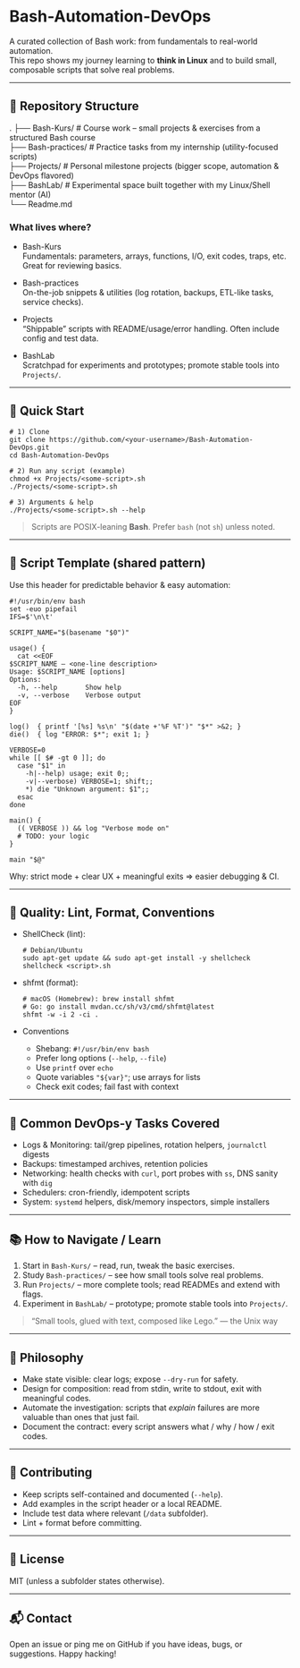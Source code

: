 # Bash-Automation-DevOps

A curated collection of Bash work: from fundamentals to real-world automation.  
This repo shows my journey learning to **think in Linux** and to build small, composable scripts that solve real problems.

---

## 📁 Repository Structure

.
├── Bash-Kurs/         # Course work – small projects & exercises from a structured Bash course  
├── Bash-practices/    # Practice tasks from my internship (utility-focused scripts)  
├── Projects/          # Personal milestone projects (bigger scope, automation & DevOps flavored)  
├── BashLab/           # Experimental space built together with my Linux/Shell mentor (AI)  
└── Readme.md

### What lives where?

- Bash-Kurs  
  Fundamentals: parameters, arrays, functions, I/O, exit codes, traps, etc. Great for reviewing basics.

- Bash-practices  
  On-the-job snippets & utilities (log rotation, backups, ETL-like tasks, service checks).

- Projects  
  “Shippable” scripts with README/usage/error handling. Often include config and test data.

- BashLab  
  Scratchpad for experiments and prototypes; promote stable tools into `Projects/`.

---

## 🚀 Quick Start

    # 1) Clone
    git clone https://github.com/<your-username>/Bash-Automation-DevOps.git
    cd Bash-Automation-DevOps

    # 2) Run any script (example)
    chmod +x Projects/<some-script>.sh
    ./Projects/<some-script>.sh

    # 3) Arguments & help
    ./Projects/<some-script>.sh --help

> Scripts are POSIX-leaning **Bash**. Prefer `bash` (not `sh`) unless noted.

---

## 🧩 Script Template (shared pattern)

Use this header for predictable behavior & easy automation:

    #!/usr/bin/env bash
    set -euo pipefail
    IFS=$'\n\t'

    SCRIPT_NAME="$(basename "$0")"

    usage() {
      cat <<EOF
    $SCRIPT_NAME — <one-line description>
    Usage: $SCRIPT_NAME [options]
    Options:
      -h, --help       Show help
      -v, --verbose    Verbose output
    EOF
    }

    log()  { printf '[%s] %s\n' "$(date +'%F %T')" "$*" >&2; }
    die()  { log "ERROR: $*"; exit 1; }

    VERBOSE=0
    while [[ $# -gt 0 ]]; do
      case "$1" in
        -h|--help) usage; exit 0;;
        -v|--verbose) VERBOSE=1; shift;;
        *) die "Unknown argument: $1";;
      esac
    done

    main() {
      (( VERBOSE )) && log "Verbose mode on"
      # TODO: your logic
    }

    main "$@"

Why: strict mode + clear UX + meaningful exits ⇒ easier debugging & CI.

---

## 🧪 Quality: Lint, Format, Conventions

- ShellCheck (lint):

      # Debian/Ubuntu
      sudo apt-get update && sudo apt-get install -y shellcheck
      shellcheck <script>.sh

- shfmt (format):

      # macOS (Homebrew): brew install shfmt
      # Go: go install mvdan.cc/sh/v3/cmd/shfmt@latest
      shfmt -w -i 2 -ci .

- Conventions
  - Shebang: `#!/usr/bin/env bash`
  - Prefer long options (`--help`, `--file`)
  - Use `printf` over `echo`
  - Quote variables `"${var}"`; use arrays for lists
  - Check exit codes; fail fast with context

---

## 🔧 Common DevOps-y Tasks Covered

- Logs & Monitoring: tail/grep pipelines, rotation helpers, `journalctl` digests  
- Backups: timestamped archives, retention policies  
- Networking: health checks with `curl`, port probes with `ss`, DNS sanity with `dig`  
- Schedulers: cron-friendly, idempotent scripts  
- System: `systemd` helpers, disk/memory inspectors, simple installers

---

## 📚 How to Navigate / Learn

1. Start in `Bash-Kurs/` – read, run, tweak the basic exercises.  
2. Study `Bash-practices/` – see how small tools solve real problems.  
3. Run `Projects/` – more complete tools; read READMEs and extend with flags.  
4. Experiment in `BashLab/` – prototype; promote stable tools into `Projects/`.

> “Small tools, glued with text, composed like Lego.” — the Unix way

---

## 🧠 Philosophy

- Make state visible: clear logs; expose `--dry-run` for safety.  
- Design for composition: read from stdin, write to stdout, exit with meaningful codes.  
- Automate the investigation: scripts that *explain* failures are more valuable than ones that just fail.  
- Document the contract: every script answers what / why / how / exit codes.

---

## 🤝 Contributing

- Keep scripts self-contained and documented (`--help`).  
- Add examples in the script header or a local README.  
- Include test data where relevant (`/data` subfolder).  
- Lint + format before committing.

---

## 📝 License

MIT (unless a subfolder states otherwise).

---

## 📬 Contact

Open an issue or ping me on GitHub if you have ideas, bugs, or suggestions. Happy hacking!

